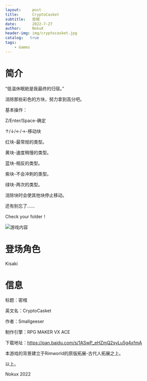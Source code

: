 ```yaml
---
layout:     post
title:      CryptoCasket
subtitle:   密棺
date:       2022-7-27
author:     NokuX
header-img: img/cryptocasket.jpg
catalog:   true
tags:
    - Games
---
```

# 简介

“低温休眠舱是我最终的归宿。”

消除那些彩色的方块，努力拿到高分吧。

基本操作：

Z/Enter/Space-确定

↑/↓/←/→-移动块

红块-最常规的类型。

黄块-速度稍慢的类型。

蓝块-相反的类型。

紫块-不会冲刺的类型。

绿块-两次的类型。

消除块时会使其他块停止移动。

还有别忘了……

Check your folder！

![游戏内容]({{site.baseurl}}/img-post/cryptocasketgame.png)

# 登场角色

Kisaki

# 信息

标题：密棺

英文名：CryptoCasket

作者：Smallgeeser

制作引擎：RPG MAKER VX ACE

下载地址：https://pan.baidu.com/s/1ASwP_eHZmQ2syLu5g4xfmA 

本游戏的背景建立于Rimworld的原版拓展-古代人拓展之上。

以上。

Nokux 2022
